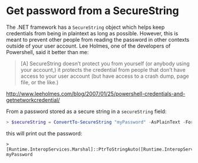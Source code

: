 # Get password from a SecureString

The .NET framework has a `SecureString` object which helps keep credentials from being in plaintext as long as possible. However, this is meant to prevent other people from reading the password in other contexts outside of your user account. Lee Holmes, one of the developers of Powershell, said it better than me:

> [A] SecureString doesn’t protect you from yourself (or anybody using your account,) it protects the credential from people that don’t have access to your user account (but have access to a crash dump, page file, or the like.)

<http://www.leeholmes.com/blog/2007/01/25/powershell-credentials-and-getnetworkcredential/>

From a password stored as a secure string in a `secureString` field:

```powershell
> $secureString = ConvertTo-SecureString "myPassword" -AsPlainText -Force
```

this will print out the password:
```
> [Runtime.InteropServices.Marshal]::PtrToStringAuto([Runtime.InteropServices.Marshal]::SecureStringToBTR($secureString))
myPassword
```
